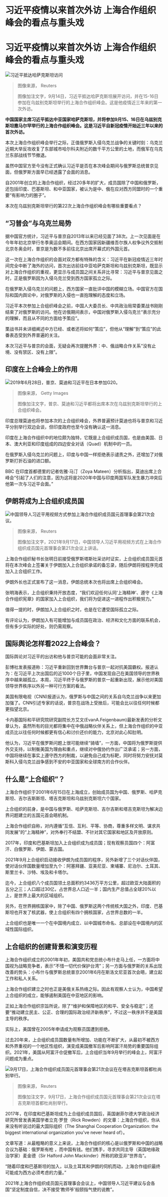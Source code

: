 # 习近平疫情以来首次外访 上海合作组织峰会的看点与重头戏

#  习近平疫情以来首次外访 上海合作组织峰会的看点与重头戏


![习近平抵达哈萨克斯坦访问](_126673906_ce8b4fe6-e359-42e1-9abc-df4d589e73b9.jpg)

> 图像来源，  Reuters
>
> 图像加注文字，9月14日，习近平抵达哈萨克斯坦展开访问，并在15-16日参加在乌兹别克斯坦举行的上海合作组织峰会。这是他疫情近三年来的第一次外访。

**中国国家主席习近平抵达中亚国家哈萨克斯坦，并将参加9月15、16日在乌兹别克斯坦撒马尔罕举行的上海合作组织峰会。这是习近平自新冠疫情开始近三年以来的首次外访。**

本次上海合作组织峰会举行之际，正值俄罗斯入侵乌克兰战争的关键时刻：乌克兰近期大举反攻收复了东部城市哈尔科夫附近的数千平方公里的土地，而俄军在乌克兰东部战线节节撤退。

虽然中国官方至今没有正式确认习近平是否在本次峰会期间与俄罗斯总统普京见面，但俄罗斯方面早已经透露了会面的消息。

自2001年创立的上海合作组织，经过20多年的扩大，成员国除了中国和俄罗斯，还包括印度、巴基斯坦、和中亚国家，被认为是中、俄在应对西方同盟时的一个重要“有影响力的圈子”。

本次在乌兹别克斯坦举行的第22次上海合作组织峰会有哪些重要看点？

##  “习普会”与乌克兰局势

据中国官方统计，习近平与普京自2013年以来已经见面了38次。上一次见面是在今年年初北京举行冬季奥运会期间。在西方国家因新疆维吾尔族人权争议外交抵制北京冬奥会时，普京是为数不多前往北京出席开幕式的外国元首。

这一次在上海合作组织的会面对双方都有特殊的含义：习近平在新冠疫情近三年时间完全中断了海外的访问，首次出访前往中亚哈萨克斯坦和乌兹别克斯坦，既显示对上海合作组织的重视，更显示与成员国之间关系非比寻常：习近平与普京见面之时，正是俄罗斯因为入侵乌克兰受到西方国家孤立之际。

在俄罗斯入侵乌克兰的问题上，西方国家一直批评中国的模糊立场。中国官方在国际和国内舆论中，对俄罗斯的入侵也一直抱理解的态度和立场。

习近平本次参加上合组织峰会之前，中国人大委员长、中共政治局常委栗战书刚刚结束了对俄罗斯的访问。他在访俄期间表示，中国对俄罗斯入侵乌克兰“表示充分的理解，而且从不同的方面给予策应”。

栗战书并未详细阐述中方已经、或者还将如何“策应”，但他从“理解”到“策应”的此番表态受到外界普遍的关注。

本次习近平与普京的会面，无疑会再次提醒外界：中、俄战略合作关系“没有止境、没有禁区、没有上限”。

##  印度在上合峰会上的作用

![2019年6月28日，普京、莫迪和习近平在日本参加G20。](_126704906_gettyimages-1152470025-594x594-1.jpg)

> 图像来源，  Getty Images
>
> 图像加注文字，普京、莫迪和习近平都将出席本次在乌兹别克斯坦举行的上合组织峰会。

印度总理莫迪也将参加本次的上合组织峰会，外界普遍预计莫迪也将与普京和习近平分别举行双边会谈，但印度政府也至今没有确认这一消息。

印度在上海合作组织中的地位颇为独特，它既是上合组织成员国，也是由美国、日本、澳大利亚和印度组成的四边安全对话（Quad）机制中的一员。

在俄罗斯入侵乌克兰的问题上，印度与中国一样拒绝表示谴责之外，还增加了对俄罗斯打折石油的进口额。

BBC 在印度首都德里的记者佐雅·马汀（Zoya Mateen）分析指出，莫迪出席上合峰会“引起了人们的注意，因为这将是2020年中国与印度两国军队发生暴力冲突后他第一次与习近平会面。”

##  伊朗将成为上合组织成员国

![中国领导人习近平用视频方式参加上海合作组织成员国元首理事会第21次会议。](_120622866_8b915b9a-9a43-439a-a3fc-c0bee9d17d2d.jpg)

> 图像来源，  Reuters
>
> 图像加注文字，2021年9月17日，中国领导人习近平用视频方式在上海合作组织成员国元首理事会第21次会议上讲话。

上海合作组织秘书长张明日前接受俄罗斯塔斯社采访时证实，上合组织成员国元首将在本次峰会上签署关于伊朗加入上合组织承诺的备忘录，随后伊朗将按程序完成加入上合组织工作。

伊朗外长也正式宣布了这一消息，伊朗总统本次也将出席上合组织峰会。

张明海表示，上合组织秉持开放态度，“我们欢迎任何认同‘上海精神’、遵守《上海合作组织宪章》的国家加入上合组织，我们将为促进这一进程作出积极努力。”

值得一提的时，伊朗加入上合组织之时，也是在它遭受国际孤立之际。

有评论认为，伊朗加入有可能增加与成员国在政治、经济和文化方面的联系机会，但有多少实际的好处，则仍需观察。

##  国际舆论怎样看2022上合峰会？

国际舆论对习近平的出访和他与普京可能的会面非常关注。

彭博社发表报道称：习近平重新回到世界舞台与普京一起对抗美国霸权。报道认为：在习近平上次出国后的近1000个日子里，中国发现自己在美国领导的世界秩序中越来越孤立。本周，习近平终于与俄罗斯的普京一起重新出现，展示他对美国领导世界秩序以外另一种可行方案的看法。

美国有限电视（CNN)报道认为，俄罗斯与中国之间的关系自乌克兰战争以来更加加强了。CNN引述专家的话说，普京在战场上受挫后，可能会比以往任何时候都更指望北京。

卡内基国际和平研究院研究副院长方艾文(EvanA.Feigenbaum)最新发表的分析文章认为，虽然所有的目光都将集中在中俄战略伙伴关系上，但上海合作组织的中亚成员比以往任何时候都更有信心和讨价还价的能力，北京对此心知肚明。

他认为，习近平在俄罗斯问题上很可能继续“骑墙”，一方面，中国将为俄罗斯提供外交支持，以制衡美国为理由和重点，继续对中俄协约作出广泛承诺；另一方面，中国将继续在事实上遵守西方的制裁，以避免自己成为标靶，同时将努力安抚对莫斯科入侵乌克兰战争感到不安的中亚国家和全球南方的合作伙伴。

##  什么是“上合组织”？

上海合作组织于2001年6月15日在上海成立，创始成员国为中国、俄罗斯、哈萨克斯坦、吉尔吉斯斯坦、塔吉克斯坦和乌兹别克斯坦六个国家。

上合组织的前身，是中国与俄罗斯、哈萨克斯坦、吉尔吉斯和塔吉克斯坦为解决边界问题建立的五国元首会晤机制。

上海合作组织自称，对内遵循“互信、互利、平等、协商，尊重多样文明、谋求共同发展”的“上海精神”，对外奉行不结盟、不针对其它国家和地区及开放原则。

2017年，印度和巴基斯坦加入上合组织成为成员国；现有观察员国四个：阿富汗、白俄罗斯、伊朗、蒙古国。

2021年9月上合组织启动接收伊朗为成员国的程序，另外新增了三个对话伙伴国，使对话伙伴国数量增加至九个：阿塞拜疆、亚美尼亚、柬埔寨、尼泊尔、土耳其、斯里兰卡、沙特、埃及和卡塔尔。

迄今，上合组织八个成员国领土总面积约3436万平方公里，超过欧亚大陆面积的五分之三；人口超过30亿，占世界总人口近一半；国内生产总值占全球20%以上，是世界上最大的区域组织。

另外，在世界拥核国家中，除了中国、俄罗斯这两个传统核大国之外，印度、巴基斯坦也开发了核武器，使上合组织有四个拥核国家，占世界总数的一半。

上合组织也是唯一一个在中国境内成立、以中国城市命名、总部设在中国境内的区域性国际组织。

##  上合组织的创建背景和演变历程

上海合作组织成立的2001年年初，美国共和党总统小布什走马上任，一方面将中国视为战略竞争者，表示“不惜一切代价保护台湾”；另一方面与俄罗斯的关系出现改善的势头：小布什与俄罗斯总统普京2001年6月在斯洛文尼亚首次会晤，建立起工作和私人关系。

上海合作组织建立之时也正是美俄关系热络之际。因此有观察人士认为，中国希望上合组织的成立，能够遏制美国在中亚地区的影响。

正如上海合作组织宗旨所说，除了“维护和保障地区的和平、安全与稳定”；还要“推动建立民主、公正、合理的国际政治经济新秩序”，不过这一秩序并不是美国主导的秩序。

实际上，美国曾在2005年申请成为观察员国遭到拒绝。

过去20年来，上合组织成员国数量有所增加、功能在不断扩大，从最初不被西方和外界重视的一个地区性组织，演变成美国撤军后影响阿富汗局势的重要国际组织。2021年，美国从阿富汗仓促撤军后，上合组织当年9月举行的峰会上，阿富汗问题成为重点。

![9月17日，上海合作组织成员国元首理事会第21次会议在在塔吉克斯坦首都杜尚别举行。](_120622870_ac942b1d-dd61-440a-abfe-b52e2fe4fbd7.jpg)

> 图像来源，  Reuters
>
> 图像加注文字，9月17日，上海合作组织成员国元首理事会第21次会议在塔吉克斯坦首都杜尚别举行。

2017年，在印度和巴基斯坦成为上合组织成员国后，英国谢菲尔德大学政治经济研究所曾发表美国学者立克·罗登（Rick Rowden）的文章：上海合作组织，你从来没有听说过的最大国际组织（The Shanghai Cooperation Organization: the biggest international organization you've never heard of）。

文章写道：从最粗略的意义上来说，上海合作组织的核心是以俄罗斯和中国的战略合议为基础：俄罗斯有枪 ，而中国有钱。他们携手，寻求共同主导（英国地缘政治学家）麦金德（Sir Halford John Mackinder）所称的欧亚非“世界岛”。

“随着印度和巴基斯坦的加入，以及土耳其和伊朗的伺机而动，上海合作组织最终可能成为西方必须考虑的力量。”

2021年上海合作组织成员国元首理事会会议上，中国领导人习近平建议与会各国“坚定制度自信，决不接受‘教师爷’般颐指气使的说教”。


